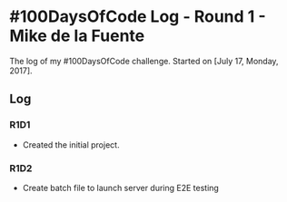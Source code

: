 # #100DaysOfCode Log - Round 1 - Mike de la Fuente

The log of my #100DaysOfCode challenge. Started on [July 17, Monday, 2017].

## Log

### R1D1 
* Created the initial project.

### R1D2
* Create batch file to launch server during E2E testing